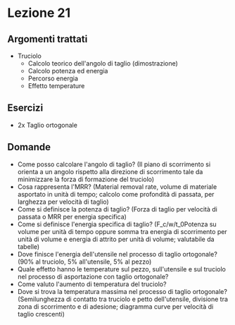 # Lezione 21
## Argomenti trattati
- Truciolo
  - Calcolo teorico dell'angolo di taglio (dimostrazione)
  - Calcolo potenza ed energia
  - Percorso energia
  - Effetto temperature

## Esercizi
- 2x Taglio ortogonale

## Domande
- Come posso calcolare l'angolo di taglio? (Il piano di scorrimento si orienta a un angolo rispetto alla direzione di scorrimento tale da minimizzare la forza di formazione del truciolo)
- Cosa rappresenta l'MRR? (Material removal rate, volume di materiale asportato in unità di tempo; calcolo come profondità di passata, per larghezza per velocità di taglio)
- Come si definisce la potenza di taglio? (Forza di taglio per velocità di passata o MRR per energia specifica)
- Come si definisce l'energia specifica di taglio? (F_c/w/t_0Potenza su volume per unità di tempo oppure somma tra energia di scorrimento per unità di volume e energia di attrito per unità di volume; valutabile da tabelle)
- Dove finisce l'energia dell'utensile nel processo di taglio ortogonale? (90% al truciolo, 5% all'utensile, 5% al pezzo)
- Quale effetto hanno le temperature sul pezzo, sull'utensile e sul truciolo nel processo di asportazione con taglio ortogonale?
- Come valuto l'aumento di temperatura del truciolo?
- Dove si trova la temperatura massima nel processo di taglio ortogonale? (Semilunghezza di contatto tra truciolo e petto dell'utensile, divisione tra zona di scorrimento e di adesione; diagramma curve per velocità di taglio crescenti)
